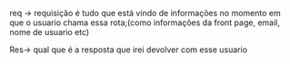 req -> requisição é tudo que está vindo de informações no momento em que o usuario chama essa rota;(como informações da front page, email, nome de usuario etc)

Res-> qual que é a resposta que irei devolver com esse usuario
